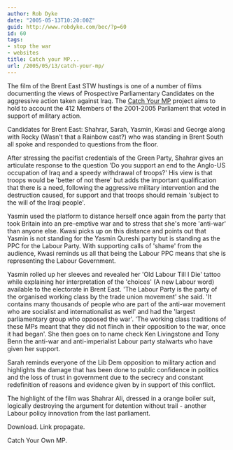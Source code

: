 ```yaml
---
author: Rob Dyke
date: "2005-05-13T10:20:00Z"
guid: http://www.robdyke.com/bec/?p=60
id: 60
tags:
- stop the war
- websites
title: Catch your MP...
url: /2005/05/13/catch-your-mp/
---
```

The film of the Brent East STW hustings is one of a number of films documenting the views of Prospective Parliamentary Candidates on the aggressive action taken against Iraq. The [Catch Your MP](http://www.filmmakersagainstwar.org/Catch%20Your%20MP.htm) project aims to hold to account the 412 Members of the 2001-2005 Parliament that voted in support of military action.

Candidates for Brent East: Shahrar, Sarah, Yasmin, Kwasi and George along with Rocky (Wasn't that a Rainbow cast?) who was standing in Brent South all spoke and responded to questions from the floor.

After stressing the pacifist credentials of the Green Party, Shahrar gives an articulate response to the question 'Do you support an end to the Anglo-US occupation of Iraq and a speedy withdrawal of troops?' His view is that troops would be 'better of not there' but adds the important qualification that there is a need, following the aggressive military intervention and the destruction caused, for support and that troops should remain 'subject to the will of the Iraqi people'.

Yasmin used the platform to distance herself once again from the party that took Britain into an pre-emptive war and to stress that she's more 'anti-war' than anyone else. Kwasi picks up on this distance and points out that Yasmin is not standing for the Yasmin Qureshi party but is standing as the PPC for the Labour Party. With supporting calls of 'shame' from the audience, Kwasi reminds us all that being the Labour PPC means that she is representing the Labour Government.

Yasmin rolled up her sleeves and revealed her 'Old Labour Till I Die' tattoo while explaining her interpretation of the 'choices' (A new Labour word) available to the electorate in Brent East. 'The Labour Party is the party of the organised working class by the trade union movement' she said. 'It contains many thousands of people who are part of the anti-war movement who are socialist and internationalist as well' and had the 'largest parliamentary group who opposed the war'. 'The working class traditions of these MPs meant that they did not flinch in their opposition to the war, once it had began'. She then goes on to name check Ken Livingstone and Tony Benn the anti-war and anti-imperialist Labour party stalwarts who have given her support.

Sarah reminds everyone of the Lib Dem opposition to military action and highlights the damage that has been done to public confidence in politics and the loss of trust in government due to the secrecy and constant redefinition of reasons and evidence given by in support of this conflict.

The highlight of the film was Shahrar Ali, dressed in a orange boiler suit, logically destroying the argument for detention without trail - another Labour policy innovation from the last parliament.

Download. Link propagate.

Catch Your Own MP.